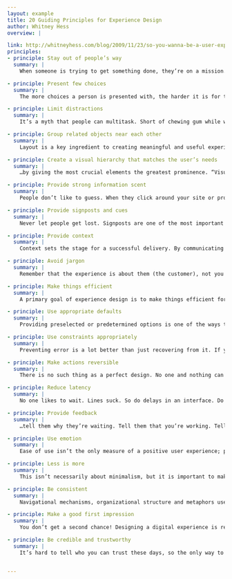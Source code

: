 ```yaml
---
layout: example
title: 20 Guiding Principles for Experience Design
author: Whitney Hess
overview: |

link: http://whitneyhess.com/blog/2009/11/23/so-you-wanna-be-a-user-experience-designer-step-2-guiding-principles/
principles:
- principle: Stay out of people’s way
  summary: | 
    When someone is trying to get something done, they’re on a mission. Don’t interrupt them unnecessarily, don’t set up obstacles for them to overcome, just pave the road for an easy ride. Your designs should have intentional and obvious paths, and should allow people to complete tasks quickly and freely.

- principle: Present few choices
  summary: | 
    The more choices a person is presented with, the harder it is for them to choose. This is what Barry Schwartz calls The Paradox of Choice. Remove the “nice to haves” and focus instead of the necessary alternatives a person needs to make in order to greatly impact the outcome.

- principle: Limit distractions
  summary: | 
    It’s a myth that people can multitask. Short of chewing gum while walking, people can’t actually do two things simultaneously; they end up giving less attention to both tasks and the quality of the interaction suffers. An effective design allows people to focus on the task at hand without having their attention diverted to less critical tasks. Design for tasks to be carried out consecutively instead of concurrently in order to keep people in the moment.

- principle: Group related objects near each other
  summary: | 
    Layout is a key ingredient to creating meaningful and useful experiences. As a person scans a page for information, they form an understanding about what you can do for them and what they can do for themselves using your services. To aid in that learning process, and to motivate interaction, don’t force people to jump back and forth around disparate areas in order to carry out a single task. The design should be thoughtfully organized with related features and content areas appropriately chunked, and…

- principle: Create a visual hierarchy that matches the user’s needs
  summary: | 
    …by giving the most crucial elements the greatest prominence. “Visual hierarchy” is a combination of several dimensions to aid in the processing of information, such as color, size, position, contrast, shape, proximity to like items, etc. Not only must a page be well organized so that it’s easy to scan, but the prioritization of information and functionality ought to mimic real world usage scenarios. Don’t make the most commonly used items the furthest out of reach.

- principle: Provide strong information scent
  summary: | 
    People don’t like to guess. When they click around your site or product, they aren’t doing so haphazardly; they’re trying to follow their nose. If what they find when they get there isn’t close to what they predicted, chances are they’re going to give up and go elsewhere. Make sure that you use clear language and properly set expectations so that you don’t lead people down the wrong path.

- principle: Provide signposts and cues
  summary: | 
    Never let people get lost. Signposts are one of the most important elements of any experience, especially one on the web where there are an infinite number of paths leading in all directions. The design should keep people aware of where they are within the overall experience at all times in a consistent and clear fashion. If you show them where they came from and where they’re going, they’ll have the confidence to sit back and relax and enjoy the ride.

- principle: Provide context
  summary: | 
    Context sets the stage for a successful delivery. By communicating how everything interrelates, people are much more likely to understand the importance of what they’re looking at. Ensure that the design is self-contained and doesn’t break people out of the experience except for when it’s entirely necessary to communicate purpose.

- principle: Avoid jargon
  summary: | 
    Remember that the experience is about them (the customer), not you (the business). Like going to a foreign country and expecting the lady behind the counter to understand English, it’s just as rude to talk to your visitors using lingo that’s internal to your company or worse, expressions you made up to seem witty. Be clear, kind and use widely understood terminology.

- principle: Make things efficient
  summary: | 
    A primary goal of experience design is to make things efficient for the human before making things efficient for the computer. Efficiency allows for productivity and reduced effort, and a streamlined design allows more to get done in the same amount of time. Creating efficiency demonstrates a great deal of respect for your customers, and they’ll be sure to notice.

- principle: Use appropriate defaults
  summary: | 
    Providing preselected or predetermined options is one of the ways to minimize decisions and increase efficiency. But choose wisely: if you assign the defaults to the wrong options (meaning that the majority of people are forced to change the selection), you’ll end up creating more stress and processing time.

- principle: Use constraints appropriately
  summary: | 
    Preventing error is a lot better than just recovering from it. If you know ahead of time that there are certain restrictions on data inputs or potential dead ends, stop people from going down the wrong road. By proactively indicating what is not possible, you help to establish what is possible, and guide people to successful interactions. But make sure the constraints are worthwhile — don’t be overly cautious or limiting when it’s just to make things easier for the machine.

- principle: Make actions reversible
  summary: | 
    There is no such thing as a perfect design. No one and nothing can prevent all errors, so you’re going to need a contingency plan. Ensure that if people make mistakes (either because they misunderstood the directions or mistyped or were misled by you), they are able to easily fix them. Undo is probably the most powerful control you can give a person — if only we had an undo button in life.

- principle: Reduce latency
  summary: | 
    No one likes to wait. Lines suck. So do delays in an interface. Do whatever you can to respond to people’s requests quickly or else they’ll feel like you aren’t really listening. And if they really have to wait…

- principle: Provide feedback
  summary: | 
    …tell them why they’re waiting. Tell them that you’re working. Tell them you heard them and offer the next step along their path. Design is not a monologue, it’s a conversation.

- principle: Use emotion
  summary: | 
    Ease of use isn’t the only measure of a positive user experience; pleasurably is just as important. Something can be dead simple, but if it’s outrageously boring or cold it can feel harder to get through. Designs should have flourishes of warmth, kindness, whimsy, richness, seduction, wit — anything that incites passion and makes the person feel engaged and energized.

- principle: Less is more
  summary: | 
    This isn’t necessarily about minimalism, but it is important to make sure that everything in the design has a purpose. Some things are purely functional; other things are purely aesthetic. But if they aren’t adding to the overall positivity of the experience, then take it out. Reduce the design to the necessary fundamentals and people will find it much easier to draw themselves in the white space.

- principle: Be consistent
  summary: | 
    Navigational mechanisms, organizational structure and metaphors used throughout the design must be predictable and reliable. When things don’t match up between multiple areas, the experience can feel disjointed, confusing and uncomfortable. People will start to question whether they’re misunderstanding the intended meaning or if they missed a key cue. Consistency implies stability, and people always want to feel like they’re in good hands.

- principle: Make a good first impression
  summary: | 
    You don’t get a second chance! Designing a digital experience is really no different than establishing a set of rules for how to conduct yourself in a relationship. You want to make people feel comfortable when you first meet them, you want to set clear expectations about what you can and can’t offer, you want to ease them into the process, you want to be attractive and appealing and strong and sensible. Ultimately you want to ensure that they can see themselves with you for a long time.

- principle: Be credible and trustworthy
  summary: | 
    It’s hard to tell who you can trust these days, so the only way to gain the confidence of your customers is to earn it — do what you say you’re going to do, don’t over promise and under deliver, don’t sell someone out to fulfill a business objective. If you set people’s expectations appropriately and follow through in a timely matter, people will give you considerably more leeway than if they’re just waiting for you to screw them over.


---
```

